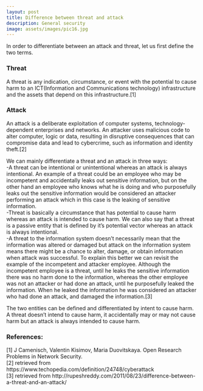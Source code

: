 ```yaml
---
layout: post
title: Difference between threat and attack
description: General security
image: assets/images/pic16.jpg
---
```


In order to differentiate between an attack and threat, let us first define the two terms.

<h3>Threat</h3>
A threat is any indication, circumstance, or event with the potential to cause harm to an ICT(Information and Communications technology) infrastructure and the assets that depend on this infrastructure.[1]
<h3>Attack</h3>
An attack is a deliberate exploitation of computer systems, technology-dependent enterprises and networks. An attacker uses malicious code to alter computer, logic or data, resulting in disruptive consequences that can compromise data and lead to cybercrime, such as information and identity theft.[2]

We can mainly differentiate a threat and an attack in three ways: <br />
-A threat can be intentional or unintentional  whereas an attack is always intentional. An example of a threat could be an employee who may be incompetent and accidentally leaks out sensitive information, but on the other hand an employee who knows what he is doing and who purposefully leaks out the sensitive information would be considered an attacker performing an attack which in this case is the leaking of sensitive information.
<br />-Threat is basically a circumstance that has potential to cause harm whereas an attack is intended to cause harm. We can also say that a threat is a passive entity that is defined by it’s potential vector whereas an attack is always intentional.
<br />-A threat to the information system doesn’t necessarily mean that the information was altered or damaged but attack on the information system means there might be a chance to alter, damage, or obtain information when attack was successful. To explain this better we can revisit the example of the incompetent and attacker employee. Although the incompetent employee is a threat, until he leaks the sensitive information there was no harm done to the information, whereas the other employee was not an attacker or had done an attack, until he purposefully leaked the information. When he leaked the information he was considered an attacker who had done an attack, and damaged the information.[3]

The two entities can be defined and differentiated  by intent to cause harm. A threat doesn’t intend to cause harm, it accidentally  may or may not cause harm but an attack is always intended to cause harm.

<h3>References:</h3>
[1] J Camenisch, Valentin Kisimov, Maria Duovitskaya. Open Research Problems in Network Security.
<br />[2] retrieved from https://www.techopedia.com/definition/24748/cyberattack
<br />[3] retrieved from http://rupeshreddy.com/2011/08/23/difference-between-a-threat-and-an-attack/
